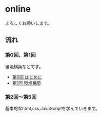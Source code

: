 # online

<p>よろしくお願いします。</p>

<h2>流れ</h2>

<h3>第0回、第1回</h3>
<p>環境構築などです。</p>
<ul>
  <li><a href="https://www.mozilla.org/ja/">第0回 はじめに</a></li>
  <li><a href="https://www.mozilla.org/ja/">第1回 環境構築</a></li>
</ul>

<h3>第2回〜第5回</h3>
<p>基本的なhtml,css,JavaScriptを学んでいきます。</p>
